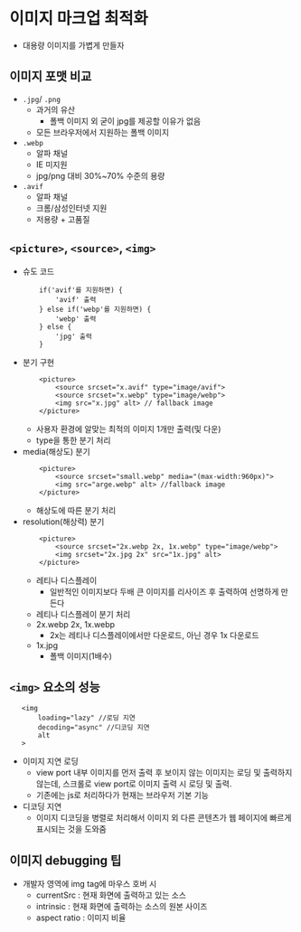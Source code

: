# 이미지 마크업 최적화
 - 대용량 이미지를 가볍게 만들자
## 이미지 포맷 비교
 - `.jpg`/ `.png` 
   - 과거의 유산
     - 폴백 이미지 외 굳이 jpg를 제공할 이유가 없음
   - 모든 브라우저에서 지원하는 폴백 이미지
 - `.webp`
   - 알파 채널
   - IE 미지원
   - jpg/png 대비 30%~70% 수준의 용량
 - `.avif`
   - 알파 채널
   - 크롬/삼성인터넷 지원
   - 저용량 + 고품질

##  `<picture>`, `<source>`, `<img>`
 - 슈도 코드
    ```
        if('avif'를 지원하면) {
            'avif' 출력
        } else if('webp'를 지원하면) {
            'webp' 출력
        } else {
            'jpg' 출력
        }
    ```
  - 분기 구현
    ```
        <picture>
            <source srcset="x.avif" type="image/avif">
            <source srcset="x.webp" type="image/webp">
            <img src="x.jpg" alt> // fallback image
        </picture>
    ```
      - 사용자 환경에 알맞는 최적의 이미지 1개만 출력(및 다운)
      - type을 통한 분기 처리
  - media(해상도) 분기
    ```
        <picture>
            <source srcset="small.webp" media="(max-width:960px)">
            <img src="arge.webp" alt> //fallback image
        </picture>
    ```
      - 해상도에 따른 분기 처리
  - resolution(해상력) 분기
    ```
        <picture>
            <source srcset="2x.webp 2x, 1x.webp" type="image/webp">
            <img srcset="2x.jpg 2x" src="1x.jpg" alt>
        </picture>
    ```
     - 레티나 디스플레이
       - 일반적인 이미지보다 두배 큰 이미지를 리사이즈 후 출력하여 선명하게 만든다
     - 레티나 디스플레이 분기 처리
     - 2x.webp 2x, 1x.webp
       - 2x는 레티나 디스플레이에서만 다운로드, 아닌 경우 1x 다운로드
     - 1x.jpg
       - 폴백 이미지(1배수)

## `<img>` 요소의 성능
 ```
    <img
        loading="lazy" //로딩 지연
        decoding="async" //디코딩 지연
        alt
    >
 ```
  - 이미지 지연 로딩
    - view port 내부 이미지를 먼저 출력 후 보이지 않는 이미지는 로딩 및 출력하지 않는데, 스크롤로 view port로 이미지 출력 시 로딩 및 출력.
    - 기존에는 js로 처리하다가 현재는 브라우저 기본 기능
  - 디코딩 지연
    - 이미지 디코딩을 병렬로 처리해서 이미지 외 다른 콘텐츠가 웹 페이지에 빠르게 표시되는 것을 도와줌

## 이미지 debugging 팁
 - 개발자 영역에 img tag에 마우스 호버 시
   - currentSrc : 현재 화면에 출력하고 있는 소스
   - intrinsic : 현재 화면에 출력하는 소스의 원본 사이즈
   - aspect ratio : 이미지 비율

